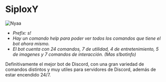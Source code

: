 # SiploxY

![Nyaa](https://user-images.githubusercontent.com/102182731/183133332-2d9db17d-b833-4c3c-9ef8-70c1f23ed9dd.png)

- _Prefix: s!_ 
- _Hay un comando help para poder ver todos los comandos que tiene el bot ahora mismo._
- _El bot cuenta con 24 comandos, 7 de utilidad, 4 de entretenimiento, 5 de imagenes y 7 comandos de interacción. (Mas s!botinfo)_


Definitivamente el mejor bot de Discord, con una gran variedad de comandos distintos y muy utiles para servidores de Discord, además de estar encendido 24/7.



